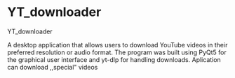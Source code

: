 # YT_downloader
YT_downloader


A desktop application that allows users to download YouTube videos in their preferred resolution or audio format. 
The program was built using PyQt5 for the graphical user interface and yt-dlp for handling downloads.
Aplication can download ,,special" videos
